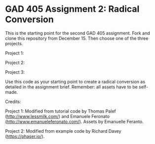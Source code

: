 # GAD 405 Assignment 2: Radical Conversion

This is the starting point for the second GAD 405 assignment.
Fork and clone this repository from December 15. Then choose one of the three projects.

Project 1:

Project 2:

Project 3:

Use this code as your starting point to create a radical conversion as detailed in the assignment brief. Remember: all assets have to be self-made.


Credits:

Project 1: Modified from tutorial code by Thomas Palef (http://www.lessmilk.com/) and Emanuele Feronato (http://www.emanueleferonato.com/). Assets by Emanuelle Feranto.

Project 2: Modified from example code by Richard Davey (https://phaser.io/).